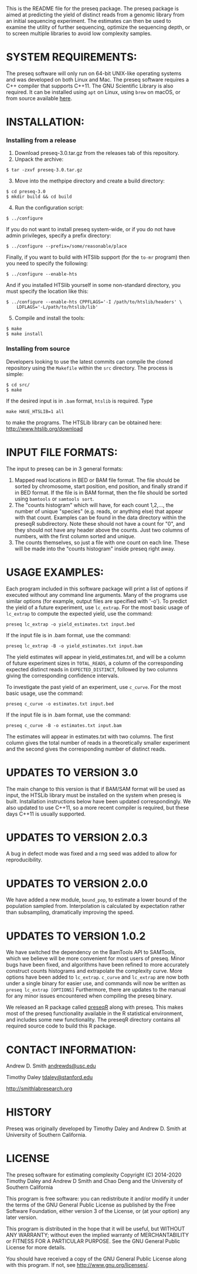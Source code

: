 This is the README file for the preseq package. The preseq package is
aimed at predicting the yield of distinct reads from a genomic library
from an initial sequencing experiment. The estimates can then be used
to examine the utility of further sequencing, optimize the sequencing
depth, or to screen multiple libraries to avoid low complexity
samples.

SYSTEM REQUIREMENTS:
========================================================================
The preseq software will only run on 64-bit UNIX-like operating
systems and was developed on both Linux and Mac. The preseq software
requires a C++ compiler that supports C++11. The GNU Scientific Library
is also required. It can be installed using `apt` on Linux, using `brew` 
on macOS, or from source available [here](http://www.gnu.org/software/gsl).

INSTALLATION:
========================================================================
### Installing from a release

1. Download preseq-3.0.tar.gz from the releases tab of this repository.
2. Unpack the archive:
```
$ tar -zxvf preseq-3.0.tar.gz
```
3. Move into the methpipe directory and create a build directory:
```
$ cd preseq-3.0
$ mkdir build && cd build
```
4. Run the configuration script:
```
$ ../configure
```
If you do not want to install preseq system-wide, or if you do
not have admin privileges, specify a prefix directory:
```
$ ../configure --prefix=/some/reasonable/place
```
Finally, if you want to build with HTSlib support (for the `to-mr`
program) then you need to specify the following:
```
$ ../configure --enable-hts
```
And if you installed HTSlib yourself in some non-standard directory,
you must specify the location like this:
```
$ ../configure --enable-hts CPPFLAGS='-I /path/to/htslib/headers' \
    LDFLAGS='-L/path/to/htslib/lib'
```
5. Compile and install the tools:
```
$ make
$ make install
```

### Installing from source

Developers looking to use the latest commits can compile the cloned
repository using the `Makefile` within the `src` directory. The
process is simple:
```
$ cd src/
$ make
```
If the desired input is in `.bam` format, `htslib` is required. Type
```
make HAVE_HTSLIB=1 all
```
to make the programs. The HTSLib library can be obtained here:
http://www.htslib.org/download

INPUT FILE FORMATS:
========================================================================
The input to preseq can be in 3 general formats:
1. Mapped read locations in BED or BAM file format. The file should be
   sorted by chromosome, start position, end position, and finally
   strand if in BED format. If the file is in BAM format, then the
   file should be sorted using `bamtools` or `samtools sort`.
2. The "counts histogram" which will have, for each count 1,2,..., the
   number of unique "species" (e.g. reads, or anything else) that
   appear with that count. Examples can be found in the data directory
   within the preseqR subdirectory. Note these should not have a count
   for "0", and they should not have any header above the counts. Just
   two columns of numbers, with the first column sorted and unique.
3. The counts themselves, so just a file with one count on each
   line. These will be made into the "counts histogram" inside preseq
   right away.

USAGE EXAMPLES:
========================================================================
Each program included in this software package will print a list of
options if executed without any command line arguments. Many of the
programs use similar options (for example, output files are specified
with '-o'). To predict the yield of a future experiment, use `lc_extrap`.
For the most basic usage of `lc_extrap` to compute the expected yield,
use the command:
```
preseq lc_extrap -o yield_estimates.txt input.bed
```
If the input file is in .bam format, use the command:
```
preseq lc_extrap -B -o yield_estimates.txt input.bam
```
The yield estimates will appear in yield_estimates.txt, and will be a
column of future experiment sizes in `TOTAL_READS`, a column of the
corresponding expected distinct reads in `EXPECTED_DISTINCT`, followed
by two columns giving the corresponding confidence intervals.

To investigate the past yield of an experiment, use `c_curve`.  For the
most basic usage, use the command:
```
preseq c_curve -o estimates.txt input.bed
```
If the input file is in .bam format, use the command:
```
preseq c_curve -B -o estimates.txt input.bam
```
The estimates will appear in estimates.txt with two columns.  The
first column gives the total number of reads in a theoretically
smaller experiment and the second gives the corresponding number of
distinct reads.

UPDATES TO VERSION 3.0
========================================================================
The main change to this version is that if BAM/SAM format will be used
as input, the HTSLib library must be installed on the system when
preseq is built. Installation instructions below have been updated
correspondingly. We also updated to use C++11, so a more recent
compiler is required, but these days C++11 is usually supported.

UPDATES TO VERSION 2.0.3
========================================================================
A bug in defect mode was fixed and a rng seed was added to allow for
reproducibility.

UPDATES TO VERSION 2.0.0
========================================================================
We have added a new module, `bound_pop`, to estimate a lower bound of
the population sampled from.  Interpolation is calculated by
expectation rather than subsampling, dramatically improving the speed.

UPDATES TO VERSION 1.0.2
========================================================================
We have switched the dependency on the BamTools API to SAMTools, which
we believe will be more convenient for most users of preseq. Minor
bugs have been fixed, and algorithms have been refined to more
accurately construct counts histograms and extrapolate the complexity
curve. More options have been added to `lc_extrap`. `c_curve` and
`lc_extrap` are now both under a single binary for easier use, and
commands will now be written as `preseq lc_extrap [OPTIONS]`
Furthermore, there are updates to the manual for any minor issues
encountered when compiling the preseq binary.

We released an R package called
[preseqR](http://cran.r-project.org/web/packages/preseqR/index.html)
along with preseq. This makes most of the preseq functionality
available in the R statistical environment, and includes some new
functionality. The preseqR directory contains all required source code
to build this R package.

CONTACT INFORMATION:
========================================================================
Andrew D. Smith
andrewds@usc.edu

Timothy Daley
tdaley@stanford.edu

http://smithlabresearch.org

HISTORY
========================================================================
Preseq was originally developed by Timothy Daley and Andrew D. Smith
at University of Southern California.

LICENSE
========================================================================
The preseq software for estimating complexity Copyright (C) 2014-2020
Timothy Daley and Andrew D Smith and Chao Deng and the University of
Southern California

This program is free software: you can redistribute it and/or modify
it under the terms of the GNU General Public License as published by
the Free Software Foundation, either version 3 of the License, or (at
your option) any later version.

This program is distributed in the hope that it will be useful,
but WITHOUT ANY WARRANTY; without even the implied warranty of
MERCHANTABILITY or FITNESS FOR A PARTICULAR PURPOSE.  See the
GNU General Public License for more details.

You should have received a copy of the GNU General Public License
along with this program.  If not, see <http://www.gnu.org/licenses/>.
